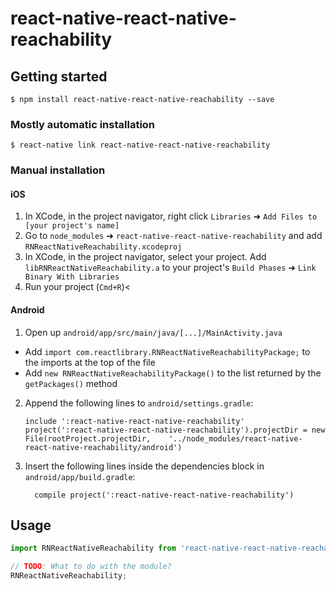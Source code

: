 
# react-native-react-native-reachability

## Getting started

`$ npm install react-native-react-native-reachability --save`

### Mostly automatic installation

`$ react-native link react-native-react-native-reachability`

### Manual installation


#### iOS

1. In XCode, in the project navigator, right click `Libraries` ➜ `Add Files to [your project's name]`
2. Go to `node_modules` ➜ `react-native-react-native-reachability` and add `RNReactNativeReachability.xcodeproj`
3. In XCode, in the project navigator, select your project. Add `libRNReactNativeReachability.a` to your project's `Build Phases` ➜ `Link Binary With Libraries`
4. Run your project (`Cmd+R`)<

#### Android

1. Open up `android/app/src/main/java/[...]/MainActivity.java`
  - Add `import com.reactlibrary.RNReactNativeReachabilityPackage;` to the imports at the top of the file
  - Add `new RNReactNativeReachabilityPackage()` to the list returned by the `getPackages()` method
2. Append the following lines to `android/settings.gradle`:
  	```
  	include ':react-native-react-native-reachability'
  	project(':react-native-react-native-reachability').projectDir = new File(rootProject.projectDir, 	'../node_modules/react-native-react-native-reachability/android')
  	```
3. Insert the following lines inside the dependencies block in `android/app/build.gradle`:
  	```
      compile project(':react-native-react-native-reachability')
  	```

## Usage
```javascript
import RNReactNativeReachability from 'react-native-react-native-reachability';

// TODO: What to do with the module?
RNReactNativeReachability;
```
  
